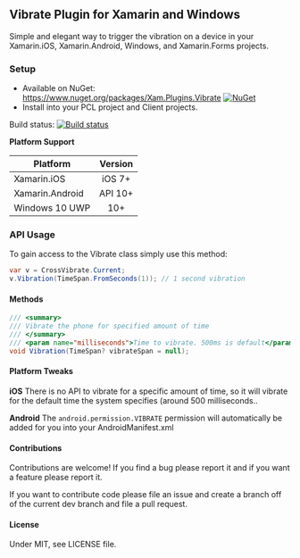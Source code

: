 ## Vibrate Plugin for Xamarin and Windows
Simple and elegant way to trigger the vibration on a device in your Xamarin.iOS, Xamarin.Android, Windows, and Xamarin.Forms projects.

### Setup
* Available on NuGet: https://www.nuget.org/packages/Xam.Plugins.Vibrate [![NuGet](https://img.shields.io/nuget/v/Xam.Plugins.Vibrate.svg?label=NuGet)](https://www.nuget.org/packages/Xam.Plugins.Vibrate/)
* Install into your PCL project and Client projects.

Build status: [![Build status](https://ci.appveyor.com/api/projects/status/pm68wxtxmudjiml1?svg=true)](https://ci.appveyor.com/project/JamesMontemagno/vibrateplugin)

**Platform Support**

|Platform|Version|
| ------------------- | :------------------: |
|Xamarin.iOS|iOS 7+|
|Xamarin.Android|API 10+|
|Windows 10 UWP|10+|


### API Usage

To gain access to the Vibrate class simply use this method:

```csharp
var v = CrossVibrate.Current;
v.Vibration(TimeSpan.FromSeconds(1)); // 1 second vibration
```

#### Methods

```csharp
/// <summary>
/// Vibrate the phone for specified amount of time
/// </summary>
/// <param name="milliseconds">Time to vibrate. 500ms is default</param>
void Vibration(TimeSpan? vibrateSpan = null);
```


#### Platform Tweaks

**iOS**
There is no API to vibrate for a specific amount of time, so it will vibrate for the default time the system specifies (around 500 milliseconds..

**Android**
The `android.permission.VIBRATE` permission will automatically be added for you into your AndroidManifest.xml


#### Contributions
Contributions are welcome! If you find a bug please report it and if you want a feature please report it.

If you want to contribute code please file an issue and create a branch off of the current dev branch and file a pull request.

#### License
Under MIT, see LICENSE file.
